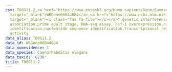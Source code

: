 ```yaml
---
csv: T08G11.2,<a href="https://www.ensembl.org/Homo_sapiens/Gene/Summary?db=core;g=WBGene00044684"
  target="_blank">WBGene00044684</a>,<a href="https://www.ncbi.nlm.nih.gov/pubmed/30894454"
  target="_blank"><i class="fas fa-file"></i></a>",genetic interference,functional
  association,prime adult stage, RNA-seq assay, hsf-1 overexpression,nucleotide sequence
  identification,nucleotide sequence identification,transcriptional regulation,up-regulates
  activity
data_alias: T08G11.2
data_id: WBGene00044684
data_numevidence: 1
data_species: Caenorhabditis elegans
data_taxid: '6239'
title: T08G11.2
---
```

